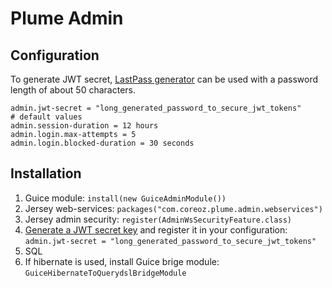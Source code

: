 Plume Admin
===========

Configuration
-------------
To generate JWT secret, [LastPass generator](https://lastpass.com/generatepassword.php) can be used with a password length of about 50 characters.
```
admin.jwt-secret = "long_generated_password_to_secure_jwt_tokens"
# default values
admin.session-duration = 12 hours
admin.login.max-attempts = 5
admin.login.blocked-duration = 30 seconds
```

Installation
------------
1. Guice module: `install(new GuiceAdminModule())`
2. Jersey web-services: `packages("com.coreoz.plume.admin.webservices")`
3. Jersey admin security: `register(AdminWsSecurityFeature.class)`
4. [Generate a JWT secret key](#configuration) and register it in your configuration: `admin.jwt-secret = "long_generated_password_to_secure_jwt_tokens"`
5. SQL
6. If hibernate is used, install Guice brige module: `GuiceHibernateToQuerydslBridgeModule`